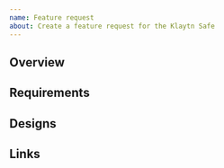 ```yaml
---
name: Feature request
about: Create a feature request for the Klaytn Safe
---
```


<!--

NB: this repository is ONLY for the React frontend of the Safe app.
Please make sure your feature request is related specifically to the frontend.

For general technical QUESTIONS about the Safe, we strongly prefer StackExchange:
https://discord.com/invite/mWsHFqN5Zf

Thank you!

-->

## Overview

## Requirements

## Designs

## Links
